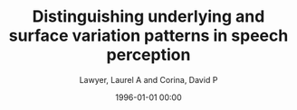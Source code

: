 ---
layout: post
title: Distinguishing underlying and surface variation patterns in speech perception

date: 1996-01-01 00:00
author: Lawyer, Laurel A and Corina, David P
journal: Language cognition and neuroscience

year: 2017
---